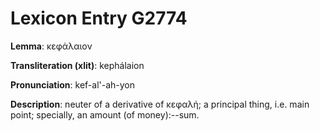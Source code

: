 # Lexicon Entry G2774

**Lemma**: κεφάλαιον

**Transliteration (xlit)**: kephálaion

**Pronunciation**: kef-al'-ah-yon

**Description**:
neuter of a derivative of κεφαλή; a principal thing, i.e. main point; specially, an amount (of money):--sum.
